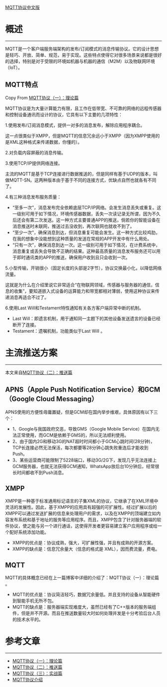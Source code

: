 [MQTT协议中文版](https://github.com/mcxiaoke/mqtt)

# 概述
    
-------------------------------------------------------------------------------

MQTT是一个客户端服务端架构的发布/订阅模式的消息传输协议。它的设计思想是轻巧、开放、简单、规范，易于实现。这些特点使得它对很多场景来说都是很好的选择，特别是对于受限的环境如机器与机器的通信（M2M）以及物联网环境（IoT）。

## MQTT特点

Copy From [MQTT协议（一）：理论篇](http://www.jianshu.com/p/b28946d58043)

MQTT协议是为大量计算能力有限，且工作在低带宽、不可靠的网络的远程传感器和控制设备通讯而设计的协议，它具有以下主要的几项特性：

1.使用发布/订阅消息模式，提供一对多的消息发布，解除应用程序耦合。

这一点很类似于XMPP，但是MQTT的信息冗余远小于XMPP（因为XMPP使用的是XML这种格式来传递数据，你懂的）。

2.对负载内容屏蔽的消息传输。

3.使用TCP/IP提供网络连接。

主流的MQTT是基于TCP连接进行数据推送的，但是同样有基于UDP的版本，叫做MQTT-SN。这两种版本由于基于不同的连接方式，优缺点自然也就各有不同了。

4.有三种消息发布服务质量：

+ “至多一次”，消息发布完全依赖底层TCP/IP网络。会发生消息丢失或重复。这一级别可用于如下情况，环境传感器数据，丢失一次读记录无所谓，因为不久后还会有第二次发送。这一种方式主要普通APP的推送，倘若你的智能设备在消息推送时未联网，推送过去没收到，再次联网也就收不到了。
+ “至少一次”，确保消息到达，但消息重复可能会发生。这一种方式比较鸡肋，在我的想象中没能想到这种质量的发送在常规的APP开发中有什么用处。
+ “只有一次”，确保消息到达一次。这一级别可用于如下情况，在计费系统中，消息重复或丢失会导致不正确的结果。这种最高质量的消息发布服务还可以用于即时通讯类的APP的推送，确保用户收到且只会收到一次。

5.小型传输，开销很小（固定长度的头部是2字节），协议交换最小化，以降低网络流量。

这就是为什么在介绍里说它非常适合“在物联网领域，传感器与服务器的通信，信息的收集”，要知道嵌入式设备的运算能力和带宽都相对薄弱，使用这种协议来传递消息再适合不过了。

6.使用Last Will和Testament特性通知有关各方客户端异常中断的机制。

+ Last Will：即遗言机制，用于通知同一主题下的其他设备发送遗言的设备已经断开了连接。
+ Testament：遗嘱机制，功能类似于Last Will 。


# 主流推送方案

-------------------------------------------------------------------------------

本文来自[MQTT协议（二）：推送篇](http://www.jianshu.com/p/6ef247b55a05)

## APNS（Apple Push Notification Service）和GCM（Google Cloud Messaging）

APNS使用的方便性毋庸置疑，但是GCM却在国内举步维艰，具体原因有以下三个：

+ 1、Google与我国政府交恶，导致GMS（Google Mobile Service）在国内无法正常使用，而GCM是依赖于GMS的，所以无法顺利使用。
+ 2、由于国内2G和移动3G的NAT超时时间都小于GCM心跳时间(28分钟)，TCP长连接必然无法保活，每次都要等28分钟心跳失败重连后才能收到Push。
+ 3、某些运营商可能限制了5228端口，移动3G/2G下，发现几乎无法连接上GCM服务器，也就无法获得GCM通知，WhatsApp放后台10分钟后，经常很长时间都收不到Push消息。


## XMPP

XMPP是一种基于标准通用标记语言的子集XML的协议，它继承了在XML环境中灵活的发展性。因此，基于XMPP的应用具有超强的可扩展性。经过扩展以后的XMPP可以通过发送扩展的信息来处理用户的需求，以及在XMPP的顶端建立如内容发布系统和基于地址的服务等应用程序。而且，XMPP包含了针对服务器端的软件协议，使之能与另一个进行通话，这使得开发者更容易建立客户应用程序或给一个配好系统添加功能。

+ XMPP的优点是：协议成熟，强大，可扩展性强，并且有成熟的开源方案。
+ XMPP的缺点是：信息冗余量大（信息的格式是 XML），因而费流量，费电。

## MQTT
MQTT的具体概念已经在上一篇博客中详细的介绍了：MQTT协议（一）：理论篇 。

+ MQTT的优点是：协议简洁轻巧，数据冗余量低。并且支持的设备从智能硬件到智能手机无所不包。
+ MQTT的缺点是：服务器端实现难度大，虽然已经有了C++版本的服务端组件，但是并不开源。而且在推送数量较大时如何处理并发是十分考验后台人员的技术水平的。



# 参考文章

-------------------------------------------------------------------------------

+ [MQTT协议（一）：理论篇](http://www.jianshu.com/p/b28946d58043)
+ [MQTT协议（二）：推送篇](http://www.jianshu.com/p/6ef247b55a05)
+ [MQTT协议（三）：实战篇](http://www.jianshu.com/p/b093fe6c3f10)
+ [MQTT协议介绍](http://ftp.icpdas.com/pub/beta_version/Wilson/MQtt_SDK/MQtt_intro.pdf)
